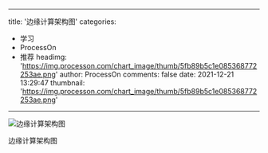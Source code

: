 
---
title: '边缘计算架构图'
categories: 
 - 学习
 - ProcessOn
 - 推荐
headimg: 'https://img.processon.com/chart_image/thumb/5fb89b5c1e085368772253ae.png'
author: ProcessOn
comments: false
date: 2021-12-21 13:29:47
thumbnail: 'https://img.processon.com/chart_image/thumb/5fb89b5c1e085368772253ae.png'
---

<div>   
<img class="thumb" alt="边缘计算架构图" src="https://img.processon.com/chart_image/thumb/5fb89b5c1e085368772253ae.png" referrerpolicy="no-referrer">
<p>边缘计算架构图</p>  
</div>
            